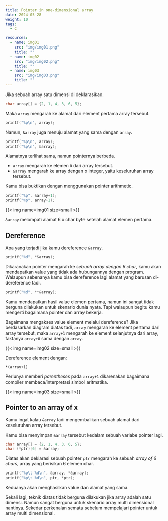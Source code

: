 ```yaml
---
title: Pointer in one-dimensional array
date: 2024-05-28
weight: 10
tags:
  - C

resources:
  - name: img01
    src: "img/img01.png"
    title: ""
  - name: img02
    src: "img/img02.png"
    title: ""
  - name: img03
    src: "img/img03.png"
    title: ""
---
```


Jika sebuah array satu dimensi di deklarasikan.

```c
char array[] = {2, 1, 4, 3, 6, 5};
```

Maka `array` mengarah ke alamat dari element pertama array tersebut.

```c
printf("%p\n", array);
```

Namun, `&array` juga menuju alamat yang sama dengan `array`.

```c
printf("%p\n", array);
printf("%p\n", &array);
```

Alamatnya terlihat sama, namun pointernya berbeda.

- `array` mengarah ke elemen `0` dari array tersebut.
- `&array` mengarah ke array dengan x integer, yaitu keseluruhan array tersebut.

Kamu bisa buktikan dengan menggunakan pointer arithmetic.

```c
printf("%p", &array+1);
printf("%p", array+1);
```

{{< img name=img01 size=small >}}

`&array` melompati alamat 6 x char byte setelah alamat elemen pertama.

## Dereference

Apa yang terjadi jika kamu dereference `&array`.

```c
printf("%d", *&array);
```

Dikaranakan pointer mengarah ke *sebuah array dengan 6 char*, kamu akan mendapatkan value yang tidak ada hubungannya dengan program. Walaupun sebenanya kamu bisa dereference lagi alamat yang barusan di-dereference tadi.

```c
printf("%d", **&array);
```

Kamu mendapatkan hasil value elemen pertama, namun ini sangat tidak berguna dilakukan untuk skenario dunia nyata. Tapi walaupun begitu kamu mengerti bagaimana pointer dan array bekerja.

Bagaimana mengakses value element melalui dereference? Jika berdasarkan diagram diatas tadi, `array` mengarah ke element pertama dari array tersebut, maka `array+1` mengarah ke element selanjutnya dari array, faktanya `array+0` sama dengan `array`.

{{< img name=img02 size=small >}}

Dereference element dengan:

```plain
*(array+1)
```

Perlunya memberi *parentheses* pada `array+1` dikarenakan bagaimana compiler membaca/interpretasi simbol aritmatika.

{{< img name=img03 size=small >}}

## Pointer to an array of x

Kamu ingat kalau `&array` tadi mengembalikan sebuah alamat dari keseluruhan array tersebut.

Kamu bisa menyimpan `&array` tersebut kedalam sebuah variabe pointer lagi.

```c
char array[] = {2, 1, 4, 3, 6, 5};
char (*ptr)[6] = &array;
```

Diatas akan deklarasi sebuah pointer `ptr` mengarah ke sebuah *array of 6 chars*, array yang berisikan 6 elemen char.

```c
printf("%p\t %d\n", &array, *&array);
printf("%p\t %d\n", ptr, *ptr);
```

Keduanya akan menghasilkan value dan alamat yang sama.

Sekali lagi, teknik diatas tidak berguna dilakukan jika array adalah satu dimensi. Namun sangat berguna untuk skenario array multi dimensional nantinya. Sekedar perkenalan semata sebelum mempelajari pointer untuk array multi dimensional.
